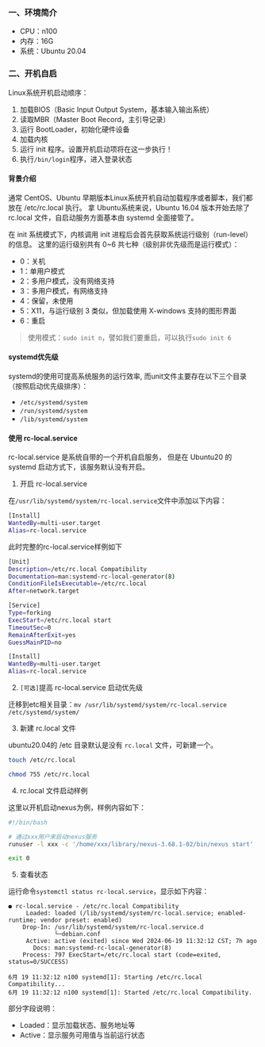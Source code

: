 

### 一、环境简介

- CPU：n100
- 内存：16G
- 系统：Ubuntu 20.04

### 二、开机自启

Linux系统开机启动顺序：
1. 加载BIOS（Basic Input Output System，基本输入输出系统）
2. 读取MBR（Master Boot Record，主引导记录）
3. 运行 BootLoader，初始化硬件设备
4. 加载内核
5. 运行 init 程序。设置开机启动项将在这一步执行！
6. 执行`/bin/login`程序，进入登录状态

#### 背景介绍

通常 CentOS、Ubuntu 早期版本Linux系统开机自动加载程序或者脚本，我们都放在 /etc/rc.local 执行。
拿 Ubuntu系统来说，Ubuntu 16.04 版本开始去除了 rc.local 文件，自启动服务方面基本由 systemd 全面接管了。

在 init 系统模式下，内核调用 init 进程后会首先获取系统运行级别（run-level）的信息。
这里的运行级别共有 0~6 共七种（级别非优先级而是运行模式）：
- 0：关机
- 1：单用户模式
- 2：多用户模式，没有网络支持
- 3：多用户模式，有网络支持
- 4：保留，未使用
- 5：X11，与运行级别 3 类似，但加载使用 X-windows 支持的图形界面
- 6：重启

> 使用模式：`sudo init n`，譬如我们要重启，可以执行`sudo init 6`


#### systemd优先级

systemd的使用可提高系统服务的运行效率, 而unit文件主要存在以下三个目录（按照启动优先级排序）：
- `/etc/systemd/system`
- `/run/systemd/system`
- `/lib/systemd/system`


#### 使用 rc-local.service

rc-local.service 是系统自带的一个开机自启服务， 但是在 Ubuntu20 的 systemd 启动方式下，该服务默认没有开启。

1. 开启 rc-local.service

在`/usr/lib/systemd/system/rc-local.service`文件中添加以下内容：
```bash
[Install]
WantedBy=multi-user.target
Alias=rc-local.service
```

此时完整的rc-local.service样例如下

```bash
[Unit]
Description=/etc/rc.local Compatibility
Documentation=man:systemd-rc-local-generator(8)
ConditionFileIsExecutable=/etc/rc.local
After=network.target

[Service]
Type=forking
ExecStart=/etc/rc.local start
TimeoutSec=0
RemainAfterExit=yes
GuessMainPID=no

[Install]
WantedBy=multi-user.target
Alias=rc-local.service
```

2. `[可选]`提高 rc-local.service 启动优先级

迁移到etc相关目录：`mv /usr/lib/systemd/system/rc-local.service /etc/systemd/system/`

3. 新建 rc.local 文件

ubuntu20.04的 /etc 目录默认是没有 `rc.local` 文件，可新建一个。
```bash
touch /etc/rc.local

chmod 755 /etc/rc.local

```

4. rc.local 文件启动样例

这里以开机启动nexus为例，样例内容如下：
```bash
#!/bin/bash

# 通过xxx用户来启动nexus服务
runuser -l xxx -c '/home/xxx/library/nexus-3.68.1-02/bin/nexus start'

exit 0
```

5. 查看状态

运行命令`systemctl status rc-local.service`，显示如下内容：
```
● rc-local.service - /etc/rc.local Compatibility
     Loaded: loaded (/lib/systemd/system/rc-local.service; enabled-runtime; vendor preset: enabled)
    Drop-In: /usr/lib/systemd/system/rc-local.service.d
             └─debian.conf
     Active: active (exited) since Wed 2024-06-19 11:32:12 CST; 7h ago
       Docs: man:systemd-rc-local-generator(8)
    Process: 797 ExecStart=/etc/rc.local start (code=exited, status=0/SUCCESS)

6月 19 11:32:12 n100 systemd[1]: Starting /etc/rc.local Compatibility...
6月 19 11:32:12 n100 systemd[1]: Started /etc/rc.local Compatibility.
```

部分字段说明：
- Loaded：显示加载状态、服务地址等
- Active：显示服务可用值与当前运行状态